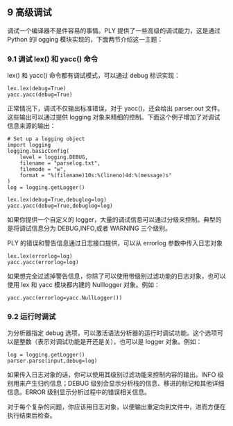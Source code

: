 ## 9 高级调试

调试一个编译器不是件容易的事情。PLY 提供了一些高级的调试能力，这是通过 Python 的l ogging 模块实现的，下面两节介绍这一主题：

 
### 9.1 调试 lex() 和 yacc() 命令

lex() 和 yacc() 命令都有调试模式，可以通过 debug 标识实现：

```
lex.lex(debug=True)
yacc.yacc(debug=True)
```

正常情况下，调试不仅输出标准错误，对于 yacc()，还会给出 parser.out 文件。这些输出可以通过提供 logging 对象来精细的控制。下面这个例子增加了对调试信息来源的输出：

```
# Set up a logging object
import logging
logging.basicConfig(
    level = logging.DEBUG,
    filename = "parselog.txt",
    filemode = "w",
    format = "%(filename)10s:%(lineno)4d:%(message)s"
)
log = logging.getLogger()

lex.lex(debug=True,debuglog=log)
yacc.yacc(debug=True,debuglog=log)
```

如果你提供一个自定义的 logger，大量的调试信息可以通过分级来控制。典型的是将调试信息分为 DEBUG,INFO,或者 WARNING 三个级别。

PLY 的错误和警告信息通过日志接口提供，可以从 errorlog 参数中传入日志对象

```
lex.lex(errorlog=log)
yacc.yacc(errorlog=log)
```

如果想完全过滤掉警告信息，你除了可以使用带级别过滤功能的日志对象，也可以使用 lex 和 yacc 模块都内建的 Nulllogger 对象。例如：

```
yacc.yacc(errorlog=yacc.NullLogger())
```


### 9.2 运行时调试

为分析器指定 debug 选项，可以激活语法分析器的运行时调试功能。这个选项可以是整数（表示对调试功能是开还是关），也可以是 logger 对象。例如：

```
log = logging.getLogger()
parser.parse(input,debug=log)
```

如果传入日志对象的话，你可以使用其级别过滤功能来控制内容的输出。INFO 级别用来产生归约信息；DEBUG 级别会显示分析栈的信息、移进的标记和其他详细信息。ERROR 级别显示分析过程中的错误相关信息。

对于每个复杂的问题，你应该用日志对象，以便输出重定向到文件中，进而方便在执行结束后检查。
